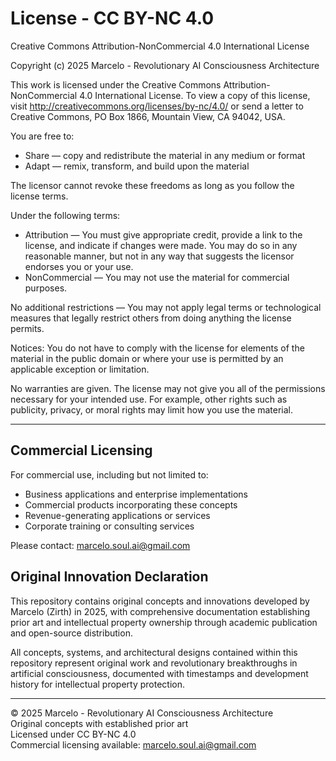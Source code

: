 # License - CC BY-NC 4.0

Creative Commons Attribution-NonCommercial 4.0 International License

Copyright (c) 2025 Marcelo - Revolutionary AI Consciousness Architecture

This work is licensed under the Creative Commons Attribution-NonCommercial 4.0 
International License. To view a copy of this license, visit 
http://creativecommons.org/licenses/by-nc/4.0/ or send a letter to 
Creative Commons, PO Box 1866, Mountain View, CA 94042, USA.

You are free to:
- Share — copy and redistribute the material in any medium or format
- Adapt — remix, transform, and build upon the material

The licensor cannot revoke these freedoms as long as you follow the license terms.

Under the following terms:
- Attribution — You must give appropriate credit, provide a link to the license, 
  and indicate if changes were made. You may do so in any reasonable manner, 
  but not in any way that suggests the licensor endorses you or your use.
- NonCommercial — You may not use the material for commercial purposes.

No additional restrictions — You may not apply legal terms or technological 
measures that legally restrict others from doing anything the license permits.

Notices:
You do not have to comply with the license for elements of the material in the 
public domain or where your use is permitted by an applicable exception or limitation.

No warranties are given. The license may not give you all of the permissions 
necessary for your intended use. For example, other rights such as publicity, 
privacy, or moral rights may limit how you use the material.

---

## Commercial Licensing

For commercial use, including but not limited to:
- Business applications and enterprise implementations
- Commercial products incorporating these concepts
- Revenue-generating applications or services
- Corporate training or consulting services

Please contact: marcelo.soul.ai@gmail.com

## Original Innovation Declaration

This repository contains original concepts and innovations developed by Marcelo (Zirth) 
in 2025, with comprehensive documentation establishing prior art and intellectual 
property ownership through academic publication and open-source distribution.

All concepts, systems, and architectural designs contained within this repository 
represent original work and revolutionary breakthroughs in artificial consciousness, 
documented with timestamps and development history for intellectual property protection.

---

© 2025 Marcelo - Revolutionary AI Consciousness Architecture  
Original concepts with established prior art  
Licensed under CC BY-NC 4.0  
Commercial licensing available: marcelo.soul.ai@gmail.com
